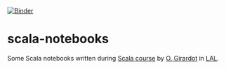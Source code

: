 [![Binder](https://mybinder.org/badge.svg)](https://mybinder.org/v2/gh/pnavaro/scala-notebooks/master)


# scala-notebooks
Some Scala notebooks written during [Scala course](https://indico.lal.in2p3.fr/event/4676/page/41-organisation) by [O. Girardot](https://github.com/ogirardot) in [LAL](https://www.lal.in2p3.fr/).
